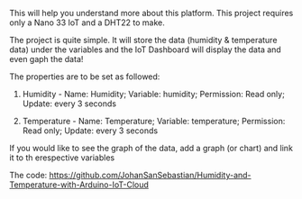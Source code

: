 This will help you understand more about this platform. This project requires only a Nano 33 IoT and a DHT22 to make.

The project is quite simple. It will store the data (humidity & temperature data) under the variables and the IoT Dashboard will display the data and even gaph the data!


The properties are to be set as followed:

1. Humidity - 
Name: Humidity;
Variable: humidity;
Permission: Read only;
Update: every 3 seconds


1. Temperature - 
Name: Temperature;
Variable: temperature;
Permission: Read only;
Update: every 3 seconds


If you would like to see the graph of the data, add a graph (or chart) and link it to th erespective variables

The code: https://github.com/JohanSanSebastian/Humidity-and-Temperature-with-Arduino-IoT-Cloud
